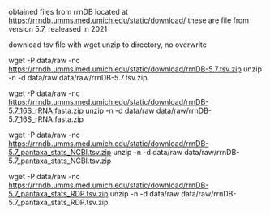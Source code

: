 obtained files from rrnDB located at https://rrndb.umms.med.umich.edu/static/download/
these are file from version 5.7, realeased in 2021

download tsv file with wget
unzip to directory, no overwrite

wget -P data/raw -nc https://rrndb.umms.med.umich.edu/static/download/rrnDB-5.7.tsv.zip
unzip -n -d data/raw data/raw/rrnDB-5.7.tsv.zip

wget -P data/raw -nc https://rrndb.umms.med.umich.edu/static/download/rrnDB-5.7_16S_rRNA.fasta.zip
unzip -n -d data/raw data/raw/rrnDB-5.7_16S_rRNA.fasta.zip

wget -P data/raw -nc https://rrndb.umms.med.umich.edu/static/download/rrnDB-5.7_pantaxa_stats_NCBI.tsv.zip
unzip -n -d data/raw data/raw/rrnDB-5.7_pantaxa_stats_NCBI.tsv.zip

wget -P data/raw -nc https://rrndb.umms.med.umich.edu/static/download/rrnDB-5.7_pantaxa_stats_RDP.tsv.zip
unzip -n -d data/raw data/raw/rrnDB-5.7_pantaxa_stats_RDP.tsv.zip
